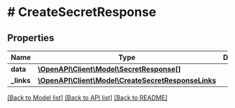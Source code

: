 # # CreateSecretResponse

## Properties

Name | Type | Description | Notes
------------ | ------------- | ------------- | -------------
**data** | [**\OpenAPI\Client\Model\SecretResponse[]**](SecretResponse.md) |  |
**_links** | [**\OpenAPI\Client\Model\CreateSecretResponseLinks**](CreateSecretResponseLinks.md) |  |

[[Back to Model list]](../../README.md#models) [[Back to API list]](../../README.md#endpoints) [[Back to README]](../../README.md)
